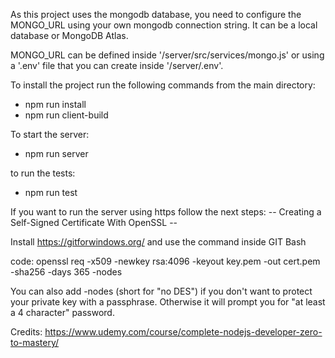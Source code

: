 As this project uses the mongodb database, you need to configure the MONGO_URL using your own mongodb connection string.
It can be a local database or MongoDB Atlas.

MONGO_URL can be defined inside '/server/src/services/mongo.js' or using a '.env' file that you can create inside '/server/.env'.

To install the project run the following commands from the main directory:

- npm run install
- npm run client-build

To start the server:

- npm run server

to run the tests:

- npm run test

If you want to run the server using https follow the next steps:
-- Creating a Self-Signed Certificate With OpenSSL --

Install https://gitforwindows.org/ and use the command inside GIT Bash

code: openssl req -x509 -newkey rsa:4096 -keyout key.pem -out cert.pem -sha256 -days 365 -nodes

You can also add -nodes (short for "no DES") if you don't want to protect your private key with a passphrase. Otherwise it will prompt you for "at least a 4 character" password.

Credits:
https://www.udemy.com/course/complete-nodejs-developer-zero-to-mastery/
